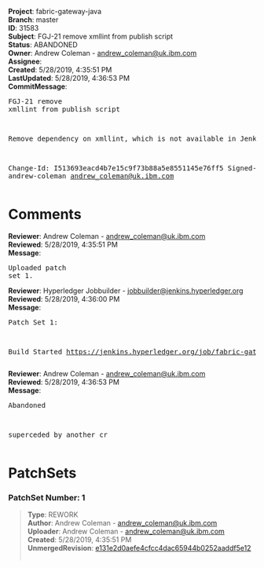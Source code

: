 <strong>Project</strong>: fabric-gateway-java<br><strong>Branch</strong>: master<br><strong>ID</strong>: 31583<br><strong>Subject</strong>: FGJ-21 remove xmllint from publish script<br><strong>Status</strong>: ABANDONED<br><strong>Owner</strong>: Andrew Coleman - andrew_coleman@uk.ibm.com<br><strong>Assignee</strong>:<br><strong>Created</strong>: 5/28/2019, 4:35:51 PM<br><strong>LastUpdated</strong>: 5/28/2019, 4:36:53 PM<br><strong>CommitMessage</strong>:<br><pre>FGJ-21 remove xmllint from publish script

Remove dependency on xmllint, which is not available in Jenkins

Change-Id: I513693eacd4b7e15c9f73b88a5e8551145e76ff5
Signed-off-by: andrew-coleman <andrew_coleman@uk.ibm.com>
</pre><h1>Comments</h1><strong>Reviewer</strong>: Andrew Coleman - andrew_coleman@uk.ibm.com<br><strong>Reviewed</strong>: 5/28/2019, 4:35:51 PM<br><strong>Message</strong>: <pre>Uploaded patch set 1.</pre><strong>Reviewer</strong>: Hyperledger Jobbuilder - jobbuilder@jenkins.hyperledger.org<br><strong>Reviewed</strong>: 5/28/2019, 4:36:00 PM<br><strong>Message</strong>: <pre>Patch Set 1:

Build Started https://jenkins.hyperledger.org/job/fabric-gateway-java-verify-x86_64/44/</pre><strong>Reviewer</strong>: Andrew Coleman - andrew_coleman@uk.ibm.com<br><strong>Reviewed</strong>: 5/28/2019, 4:36:53 PM<br><strong>Message</strong>: <pre>Abandoned

superceded by another cr</pre><h1>PatchSets</h1><h3>PatchSet Number: 1</h3><blockquote><strong>Type</strong>: REWORK<br><strong>Author</strong>: Andrew Coleman - andrew_coleman@uk.ibm.com<br><strong>Uploader</strong>: Andrew Coleman - andrew_coleman@uk.ibm.com<br><strong>Created</strong>: 5/28/2019, 4:35:51 PM<br><strong>UnmergedRevision</strong>: [e131e2d0aefe4cfcc4dac65944b0252aaddf5e12](https://github.com/hyperledger-gerrit-archive/fabric-gateway-java/commit/e131e2d0aefe4cfcc4dac65944b0252aaddf5e12)<br><br></blockquote>